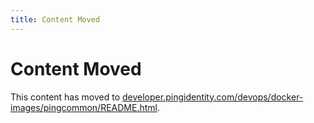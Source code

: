 ```yaml
---
title: Content Moved
---
```

# Content Moved

This content has moved to [developer.pingidentity.com/devops/docker-images/pingcommon/README.html](https://developer.pingidentity.com/devops/docker-images/pingcommon/README.html).
